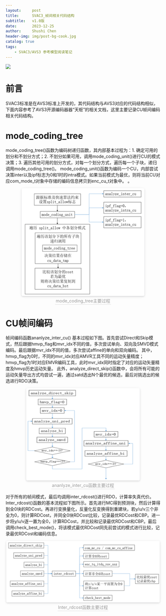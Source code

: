 ```yaml
---
layout:     post
title:      SVAC3_帧间相关代码结构
subtitle:   v1.0版
date:       2023-12-25
author:     Shushi Chen
header-img: img/post-bg-cook.jpg
catalog: true
tags:
    - SVAC3/AVS3 参考模型阅读笔记
---
```


![]({{site.baseurl}}/img/logo.png)


# 前言
SVAC3标准是在AVS3标准上开发的，其代码结构与AVS3对应的代码结构相似，下面内容参考了AVS3开源编码器器“天枢”的相关文档，这里主要记录CU帧间编码相关代码结构。
# mode_coding_tree
  mode_coding_tree()函数为编码树递归函数，其内部基本过程为：1. 确定可用的划分和不划分方式；2. 不划分如果可用，调用mode_coding_unit()进行CU的模式决策；3. 遍历其他可用的划分方式，对每一个划分方式，遍历每一个子块，递归调用mode_coding_tree()。
mode_coding_unit()函数为编码一个CU，内部尝试决策inter以及ipf标志为0和1时的intra模式。如果当前模式为最优，则将当前CU对应com_mode_t对象中存储的编码信息拷贝到enc_cu_t对象中。
。
<center>
    <img style="border-radius: 0.3125em;
    box-shadow: 0 2px 4px 0 rgba(34,36,38,.12),0 2px 10px 0 rgba(34,36,38,.08);" 
    width = "400" height = "350"
    src="img-post/mode_coding_unit.png" width = "50%" alt=""/>
    <br>
    <div style="color:orange; border-bottom: 1px solid #d9d9d9;
    display: inline-block;
    color: #999;
    padding: 2px;">
    mode_coding_tree主要过程
  	</div>
</center>

# CU帧间编码

帧间编码函数ananlyze_inter_cu() 基本过程如下图。首先尝试Direct和Skip模式，然后跟据hmvp_flag和mvr_idx不同的值，多次尝试单向、双向及SMVD模式编码。最后跟据mvr_idx不同的值，多次尝试affine的单向和双向编码。
其中，hmvp_flag为0时，不同的mvr_idx对应AMVR工具不同的运动矢量精度；hmvp_flag为1时对应EMVR编码工具，此时mvr_idx同时指定了对应的运动矢量精度及hmvp历史运动矢量。
	此外，analyze_direct_skip()函数中，会将所有可能的运动矢量导出方式均尝试一遍，通过satd选出N个最优的候选，最后对挑选出的候选进行RDO决策。

<center>
    <img style="border-radius: 0.3125em;
    box-shadow: 0 2px 4px 0 rgba(34,36,38,.12),0 2px 10px 0 rgba(34,36,38,.08);" 
    width = "370" height = "300"
    src="img-post/ananlyze_inter_cu.png" width = "50%" alt=""/>
    <br>
    <div style="color:orange; border-bottom: 1px solid #d9d9d9;
    display: inline-block;
    color: #999;
    padding: 2px;">
    ananlyze_inter_cu函数主要过程
  	</div>
</center>

对于所有的帧间模式，最后均调用inter_rdcost()进行RDO，计算率失真代价。Inter_rdcost()函数的基本流程如下图所示。首先进行MC得到预测块，然后计算得到全0块的RDCost。再进行变换量化，反量化反变换得到重建块，若y/u/v三个非全为0，则计算RDCost，并同全0块RDCost比较，记录最优RDCost和CBP。进一步将y/u/v逐一置为全0，计算RDCost，并比较和记录最优RDCost和CBP。最后调用check_best_mode()，将该模式最优RDCost同先前尝试的模式进行比较，记录最优RDCost和编码信息。

<center>
    <img style="border-radius: 0.3125em;
    box-shadow: 0 2px 4px 0 rgba(34,36,38,.12),0 2px 10px 0 rgba(34,36,38,.08);" 
    width = "500" height = "200"
    src="img-post/Inter_rdcost.png" width = "50%" alt=""/>
    <br>
    <div style="color:orange; border-bottom: 1px solid #d9d9d9;
    display: inline-block;
    color: #999;
    padding: 2px;">
    Inter_rdcost函数主要过程
  	</div>
</center>